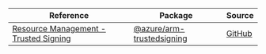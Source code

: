 | Reference | Package | Source |
|---|---|---|
|[Resource Management - Trusted Signing](arm-trustedsigning-readme.md)|[@azure/arm-trustedsigning](https://www.npmjs.com/package/@azure/arm-trustedsigning)|[GitHub](https://github.com/Azure/azure-sdk-for-js/blob/main/sdk/trustedsigning/arm-trustedsigning)|
